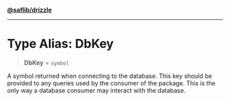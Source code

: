 [**@saflib/drizzle**](../index.md)

***

# Type Alias: DbKey

> **DbKey** = `symbol`

A symbol returned when connecting to the database. This key should be provided
to any queries used by the consumer of the package. This is the only way a
database consumer may interact with the database.
